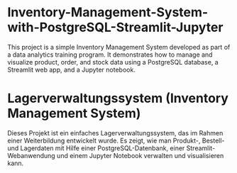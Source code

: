 # Inventory-Management-System-with-PostgreSQL-Streamlit-Jupyter
This project is a simple Inventory Management System developed as part of a data analytics training program. It demonstrates how to manage and visualize product, order, and stock data using a PostgreSQL database, a Streamlit web app, and a Jupyter notebook.

# Lagerverwaltungssystem (Inventory Management System)
Dieses Projekt ist ein einfaches Lagerverwaltungssystem, das im Rahmen einer Weiterbildung entwickelt wurde.
Es zeigt, wie man Produkt-, Bestell- und Lagerdaten mit Hilfe einer PostgreSQL-Datenbank, einer Streamlit-Webanwendung und einem Jupyter Notebook verwalten und visualisieren kann.
